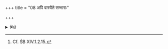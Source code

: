 +++
title = "08 अपि वास्यैते सम्भाराः"

+++

<details><summary>थिते</summary>

8. Or these materials are already collected in an enclosed place.[^1]  

[^1]: Cf. ŚB XIV.1.2.15.  
</details>
